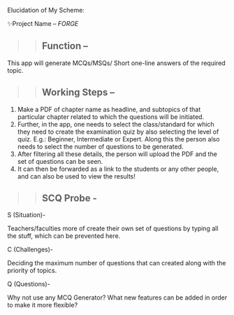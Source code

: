 Elucidation of My Scheme:

✨Project Name – *FORGE*

>>## Function – 
This app will generate MCQs/MSQs/ Short one-line answers of the required topic.

>>## Working Steps –
1.	Make a PDF of chapter name as headline, and subtopics of that particular chapter related to which the questions will be initiated.
2.	Further, in the app, one needs to select the class/standard for which they need to create the examination quiz by also selecting the level of quiz. E.g.: Beginner, Intermediate or Expert. Along this the person also needs to select the number of questions to be generated.
3.	After filtering all these details, the person will upload the PDF and the set of questions can be seen. 
4.	It can then be forwarded as a link to the students or any other people, and can also be used to view the results!

>>## SCQ Probe -
S (Situation)-

Teachers/faculties more of create their own set of questions by typing all the stuff, which can be prevented here.

C (Challenges)-

Deciding the maximum number of questions that can created along with the priority of topics.

Q (Questions)-

Why not use any MCQ Generator? What new features can be added in order to make it more flexible?

